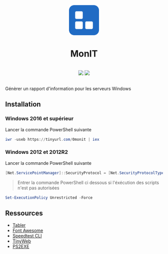 <div align="center">
	<img src="src/assets/logo.svg" width="96"/>
	<h1>MonIT</h1>
	<br/>
	<img src="https://img.shields.io/badge/version-1.3-informational.svg?style=for-the-badge" />
	<img src="https://img.shields.io/badge/statut-stable-success.svg?style=for-the-badge" />
	<br/><br/>
</div>

Génèrer un rapport d'information pour les serveurs Windows

## Installation

### Windows 2016 et supérieur

Lancer la commande PowerShell suivante

```powershell
iwr -useb https://tinyurl.com/0monit | iex
```

### Windows 2012 et 2012R2

Lancer la commande PowerShell suivante

```powershell
[Net.ServicePointManager]::SecurityProtocol = [Net.SecurityProtocolType]::Tls12 ; iwr -useb https://tinyurl.com/0monit | iex
```

> Entrer la commande PowerShell ci dessous si l'éxécution des scripts n'est pas autorisées

```powershell
Set-ExecutionPolicy Unrestricted -Force
```

## Ressources

- [Tabler](https://tabler.io/)
- [Font Awesome](https://fontawesome.com)
- [Speedtest CLI](https://www.speedtest.net/fr/apps/cli)
- [TinyWeb](https://www.ritlabs.com/en/products/tinyweb/)
- [PS2EXE ](https://github.com/MScholtes/PS2EXE)

